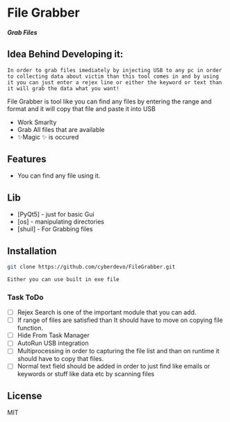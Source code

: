 # File Grabber 
##### _Grab Files_ 

## Idea Behind Developing it:
    In order to grab files imediately by injecting USB to any pc in order
    to collecting data about victim than this tool comes in and by using it you can just enter a rejex line or either the keyword or text than it will grab the data what you want!

File Grabber is tool like you can find any files by entering the range and format and it will copy that file and paste it into USB 

- Work Smarlty 
- Grab All files that are available 
- ✨Magic ✨ is occured

## Features

- You can find any file using it.

## Lib

- [PyQt5] - just for basic Gui
- [os] - manipulating directories
- [shuil] - For Grabbing files

## Installation

```sh
git clone https://github.com/cyberdevo/FileGrabber.git

Either you can use built in exe file
```
### Task ToDo

- [ ] Rejex Search is one of the important module that you can add.
- [ ] If range of files are satisfied than It should have to move on copying file function.
- [ ] Hide From Task Manager
- [ ] AutoRun USB integration
- [ ] Multiprocessing in order to capturing the file list and than on runtime it should have to copy that files.
- [ ] Normal text field should be added in order to just find like emails or keywords or stuff like data etc by scanning files

## License

MIT
